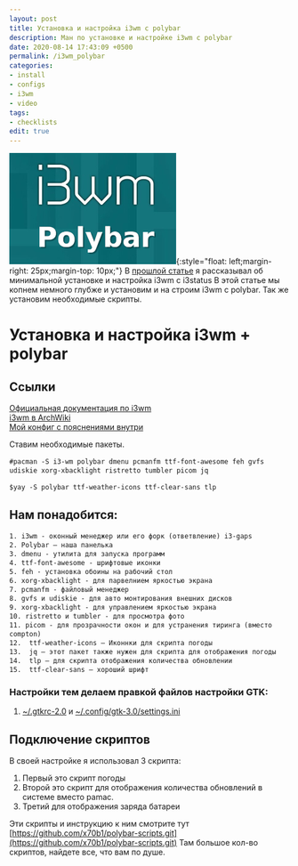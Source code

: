 ```yaml
---
layout: post
title: Установка и настройка i3wm c polybar
description: Ман по установке и настройке i3wm с polybar
date: 2020-08-14 17:43:09 +0500
permalink: /i3wm_polybar
categories: 
- install
- configs
- i3wm
- video
tags:
- checklists
edit: true
---
```

![Тайлинг i3wm](../img/i3wm_polybar.jpg){:style="float: left;margin-right: 25px;margin-top: 10px;"} В [прошлой статье](https://ordanax.github.io/i3wm) я рассказывал об минимальной установке и настройка i3wm с i3status
В этой статье мы копнем немного глубже и установим и на строим i3wm c polybar. Так же установим необходимые скрипты. 


# Установка и настройка i3wm + polybar

## Ссылки
[Официальная документация по i3wm](https://i3wm.org/docs/userguide.html)<br>
[i3wm в ArchWiki](https://wiki.archlinux.org/index.php/i3_%28%D0%A0%D1%83%D1%81%D1%81%D0%BA%D0%B8%D0%B9%29)<br>
[Мой конфиг с пояснениями внутри](https://github.com/ordanax/dots/tree/master/i3wm)<br>

Ставим необходимые пакеты.

```
#pacman -S i3-wm polybar dmenu pcmanfm ttf-font-awesome feh gvfs udiskie xorg-xbacklight ristretto tumbler picom jq
```
```
$yay -S polybar ttf-weather-icons ttf-clear-sans tlp
```

## Нам понадобится:
    1. i3wm - оконный менеджер или его форк (ответвление) i3-gaps 
    2. Polybar — наша панелька
    3. dmenu - утилита для запуска программ 
    4. ttf-font-awesome - шрифтовые иконки 
    5. feh - установка обоины на рабочий стол 
    6. xorg-xbacklight - для парвелнием яркостью экрана
    7. pcmanfm - файловый менеджер 
    8. gvfs и udiskie - для авто монтирования внешних дисков 
    9. xorg-xbacklight - для управлением яркостью экрана 
    10. ristretto и tumbler - для просмотра фото 
    11. picom - для прозрачности окон и для устранения тиринга (вместо compton)
    12.  ttf-weather-icons — Иконнки для скрипта погоды
    13.  jq — этот пакет также нужен для скрипта для отображения погоды
    14.  tlp — для скрипта отображения количества обновлении
    15.  ttf-clear-sans — хороший шрифт

### Настройки тем делаем правкой файлов настройки GTK: 
1. [~/.gtkrc-2.0](https://github.com/ordanax/dots/blob/master/3wm_v_3/gtkrc-2.0.tar.gz) и [~/.config/gtk-3.0/settings.ini](https://github.com/ordanax/dots/blob/master/3wm_v_3/gtk-3.0/settings.ini) 


## Подключение скриптов

В своей настройке я использовал 3 скрипта:
1) Первый это скрипт погоды
2) Второй это скрипт для отображения количества обновлений в системе вместо pamac. 
3) Третий для отображения заряда батареи

Эти скрипты и инструкцию к ним смотрите тут [https://github.com/x70b1/polybar-scripts.git](https://github.com/x70b1/polybar-scripts.git)
Там большое кол-во скриптов, найдете все, что вам по душе.

